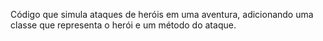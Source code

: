 Código que simula ataques de heróis em uma aventura, adicionando uma classe que representa o herói e um método do ataque.
